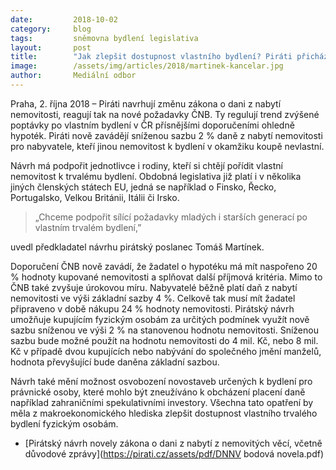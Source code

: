 ```yaml
---
date:         2018-10-02
category:     blog
tags:         sněmovna bydlení legislativa
layout:       post
title:        "Jak zlepšit dostupnost vlastního bydlení? Piráti přichází s řešením"
image:        /assets/img/articles/2018/martinek-kancelar.jpg
author:       Mediální odbor
---
```


Praha, 2. října 2018 – Piráti navrhují změnu zákona o dani z nabytí nemovitosti, reagují tak na nové požadavky ČNB. Ty regulují trend zvýšené poptávky po vlastním bydlení v ČR přísnějšími doporučeními ohledně hypoték. Piráti nově zavádějí sníženou sazbu 2 % daně z nabytí nemovitosti pro nabyvatele, kteří jinou nemovitost k bydlení v okamžiku koupě nevlastní. 

Návrh má podpořit jednotlivce i rodiny, kteří si chtějí pořídit vlastní nemovitost k trvalému bydlení. Obdobná legislativa již platí i v několika jiných členských státech EU, jedná se například o Finsko, Řecko, Portugalsko, Velkou Británii, Itálii či Irsko.

> „Chceme podpořit sílící požadavky mladých i starších generací po vlastním trvalém bydlení,” 

uvedl předkladatel návrhu pirátský poslanec Tomáš Martínek.

Doporučení ČNB nově zavádí, že žadatel o hypotéku má mít naspořeno 20 % hodnoty kupované nemovitosti a splňovat další příjmová kritéria. Mimo to ČNB také zvyšuje úrokovou míru. Nabyvatelé běžně platí daň z nabytí nemovitosti ve výši základní sazby 4 %. Celkově tak musí mít žadatel připraveno v době nákupu 24 % hodnoty nemovitosti. Pirátský návrh umožňuje kupujícím fyzickým osobám za určitých podmínek využít nově sazbu sníženou ve výši 2 % na stanovenou hodnotu nemovitosti. Sníženou sazbu bude možné použít na hodnotu nemovitosti do 4 mil. Kč, nebo 8 mil. Kč v případě dvou kupujících nebo nabývání do společného jmění manželů, hodnota převyšující bude daněna základní sazbou.

Návrh také mění možnost osvobození novostaveb určených k bydlení pro právnické osoby, které mohlo být zneužíváno k obcházení placení daně například zahraničními spekulativními investory. Všechna tato opatření by měla z makroekonomického hlediska zlepšit dostupnost vlastního trvalého bydlení fyzickým osobám.

* [Pirátský návrh novely zákona o dani z nabytí z nemovitých věcí, včetně důvodové zprávy](https://pirati.cz/assets/pdf/DNNV bodová novela.pdf)
